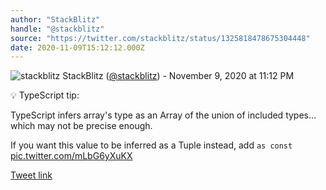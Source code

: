 ```yaml
---
author: "StackBlitz"
handle: "@stackblitz"
source: "https://twitter.com/stackblitz/status/1325818478675304448"
date: 2020-11-09T15:12:12.000Z
---
```

![stackblitz](https://pbs.twimg.com/profile_images/1579877335188221967/nadl7xwv_normal.jpg)
StackBlitz ([@stackblitz](https://twitter.com/stackblitz)) - November 9, 2020 at 11:12 PM

💡 TypeScript tip:

TypeScript infers array's type as an Array of the union of included types... which may not be precise enough.

If you want this value to be inferred as a Tuple instead, add `as const` [pic.twitter.com/mLbG6yXuKX](https://twitter.com/stackblitz/status/1325818478675304448/video/1)

[Tweet link](https://twitter.com/stackblitz/status/1325818478675304448)